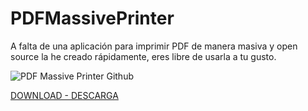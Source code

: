 # PDFMassivePrinter
A falta de una aplicación para imprimir PDF de manera masiva y open source la he creado rápidamente, eres libre de usarla a tu gusto.

![PDF Massive Printer Github](https://user-images.githubusercontent.com/22731770/157586626-d5d77a85-4978-4a90-9744-0e9d2c784543.gif)

[DOWNLOAD - DESCARGA](https://github.com/juandfranco/PDFMassivePrinter/releases/tag/Downloadv1)
